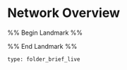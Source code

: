 # Network Overview

%% Begin Landmark %%


%% End Landmark %%


```ccard
type: folder_brief_live
```

